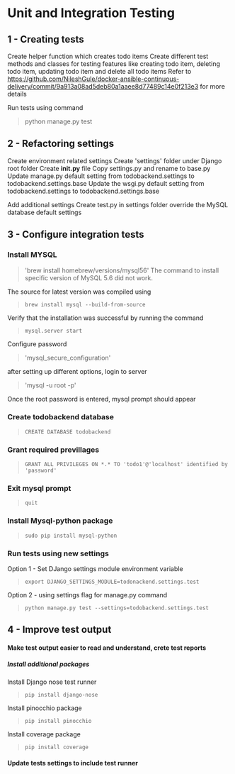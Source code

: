 # Unit and Integration Testing
## 1 - Creating tests
Create helper function which creates todo items
Create different test methods and classes for testing features like creating todo item, deleting todo item, updating todo item and delete all todo items
Refer to https://github.com/NileshGule/docker-ansible-continuous-delivery/commit/9a913a08ad5deb80a1aaee8d77489c14e0f213e3 for more details

Run tests using command
> python manage.py test

## 2 - Refactoring settings
Create environment related settings
Create 'settings' folder under Django root folder
Create __init.py__ file
Copy settings.py and rename to base.py
Update manage.py default setting from todobackend.settings to todobackend.settings.base
Update the wsgi.py default setting from todobackend.settings to todobackend.settings.base

Add additional settings
Create test.py in settings folder
override the MySQL database default settings

## 3 - Configure integration tests

### Install MYSQL
> 'brew install homebrew/versions/mysql56'
The command to install specific version of MySQL 5.6 did not work.

The source for latest version was compiled using
> `brew install mysql --build-from-source`

Verify that the installation was successful by running the command
> `mysql.server start`

Configure password
> 'mysql_secure_configuration'

after setting up different options, login to server
> 'mysql -u root -p'

Once the root password is entered, mysql prompt should appear

### Create todobackend database
> `CREATE DATABASE todobackend`

### Grant required previllages
> `GRANT ALL PRIVILEGES ON *.* TO 'todo1'@'localhost' identified by  'password'`

### Exit mysql prompt
> `quit`

### Install Mysql-python package
> `sudo pip install mysql-python`

### Run tests using new settings
Option 1 - Set DJango settings module environment variable
> `export DJANGO_SETTINGS_MODULE=todonackend.settings.test`

Option 2 - using settings flag for manage.py command
> `python manage.py test --settings=todobackend.settings.test`

## 4 - Improve test output

#### Make test output easier to read and understand, crete test reports

##### Install additional packages
Install Django nose test runner
> `pip install django-nose`

Install pinocchio package
> `pip install pinocchio`

Install coverage package
> `pip install coverage`

#### Update tests settings to include test runner
